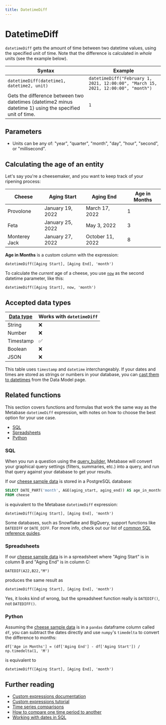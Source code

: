 ```yaml
---
title: DatetimeDiff
---
```


# DatetimeDiff

`datetimeDiff` gets the amount of time between two datetime values, using the specified unit of time. Note that the difference is calculated in _whole_ units (see the example below).

| Syntax                                                                                                    | Example                                                                           |
|-----------------------------------------------------------------------------------------------------------|-----------------------------------------------------------------------------------|
| `datetimeDiff(datetime1, datetime2, unit)`                                                                | `datetimeDiff("February 1, 2021, 12:00:00", "March 15, 2021, 12:00:00", "month")` |
| Gets the difference between two datetimes (datetime2 minus datetime 1) using the specified unit of time.  | `1`                                                                               |

## Parameters

- Units can be any of: "year", "quarter", "month", "day", "hour", "second", or "millisecond".

## Calculating the age of an entity

Let's say you're a cheesemaker, and you want to keep track of your ripening process:

| Cheese            | Aging Start      | Aging End        |  Age in Months   |
|-------------------|------------------|------------------|------------------|
| Provolone         | January 19, 2022 | March 17, 2022   | 1                |
| Feta              | January 25, 2022 | May 3, 2022      | 3                |
| Monterey Jack     | January 27, 2022 | October 11, 2022 | 8                |

**Age in Months** is a custom column with the expression:

```
datetimeDiff([Aging Start], [Aging End], 'month')
```

To calculate the _current_ age of a cheese, you use [`now`](../expressions/now.md) as the second datetime parameter, like this:

```
datetimeDiff([Aging Start], now, 'month')
```

## Accepted data types

| [Data type](https://www.metabase.com/learn/databases/data-types-overview#examples-of-data-types) | Works with `datetimeDiff`  |
| ----------------------- | -------------------- |
| String                  | ❌                   |
| Number                  | ❌                   |
| Timestamp               | ✅                   |
| Boolean                 | ❌                   |
| JSON                    | ❌                   |

This table uses `timestamp` and `datetime` interchangeably. If your dates and times are stored as strings or numbers in your database, you can [cast them to datetimes](../data-modeling/metadata-editing#casting-to-a-specific-data-type) from the Data Model page.

## Related functions

This section covers functions and formulas that work the same way as the Metabase `datetimeDiff` expression, with notes on how to choose the best option for your use case.

- [SQL](#sql)
- [Spreadsheets](#spreadsheets)
- [Python](#python)

### SQL

When you run a question using the [query_builder](https://www.metabase.com/glossary/query_builder), Metabase will convert your graphical query settings (filters, summaries, etc.) into a query, and run that query against your database to get your results.

If our [cheese sample data](#calculating-an-end-date) is stored in a PostgreSQL database:

```sql
SELECT DATE_PART('month', AGE(aging_start, aging_end)) AS age_in_months
FROM cheese
```

is equivalent to the Metabase `datetimeDiff` expression:

```
datetimeDiff([Aging Start], [Aging End], 'month')
```

Some databases, such as Snowflake and BigQuery, support functions like `DATEDIFF` or `DATE_DIFF`. For more info, check out our list of [common SQL reference guides](https://www.metabase.com/learn/debugging-sql/sql-syntax#common-sql-reference-guides).

### Spreadsheets

If our [cheese sample data](#calculating-the-age-of-an-entity) is in a spreadsheet where "Aging Start" is in column B and "Aging End" is in column C:

```
DATEDIF(A22,B22,"M")
```

produces the same result as

```
datetimeDiff([Aging Start], [Aging End], 'month')
```

Yes, it looks kind of wrong, but the spreadsheet function really is `DATEDIF()`, not `DATEDIFF()`.

### Python

Assuming the [cheese sample data](#calculating-the-age-of-an-entity) is in a `pandas` dataframe column called `df`, you can subtract the dates directly and use `numpy`'s `timedelta` to convert the difference to months:

```
df['Age in Months'] = (df['Aging End'] - df['Aging Start']) / np.timedelta(1, 'M')
```

is equivalent to

```
datetimeDiff([Aging Start], [Aging End], 'month')
```

## Further reading

- [Custom expressions documentation](../expressions.md)
- [Custom expressions tutorial](https://www.metabase.com/learn/questions/custom-expressions)
- [Time series comparisons](https://www.metabase.com/learn/questions/time-series-comparisons)
- [How to compare one time period to another](https://www.metabase.com/learn/dashboards/compare-times)
- [Working with dates in SQL](https://www.metabase.com/learn/sql-questions/dates-in-sql)
